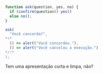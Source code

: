 
```js run
function ask(question, yes, no) {
  if (confirm(question)) yes()
  else no();
}

ask(
  "Você concorda?",
*!*
  () => alert("Você concordou."),
  () => alert("Você cancelou a execução.")
*/!*
);
```

Tem uma apresentação curta e limpa, não?
